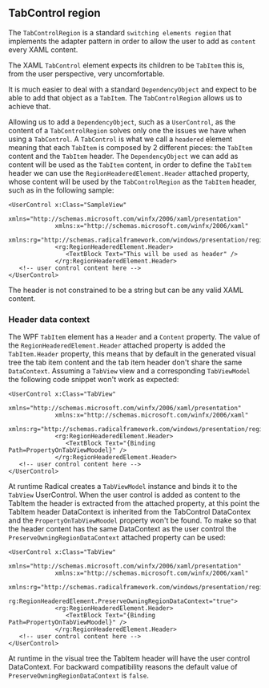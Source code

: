 ## TabControl region

The `TabControlRegion` is a standard `switching elements region` that implements the adapter pattern in order to allow the user to add as `content` every XAML content.

The XAML `TabControl` element expects its children to be `TabItem` this is, from the user perspective, very uncomfortable.

It is much easier to deal with a standard `DependencyObject` and expect to be able to add that object as a `TabItem`. The `TabControlRegion` allows us to achieve that.

Allowing us to add a `DependencyObject`, such as a `UserControl`, as the content of a `TabControlRegion` solves only one the issues we have when using a `TabControl`.
A `TabControl` is what we call a `headered` element meaning that each `TabItem` is composed by 2 different pieces: the `TabItem` content and the `TabItem` header.
The `DependencyObject` we can add as content will be used as the `TabItem` content, in order to define the `TabItem` header we can use the `RegionHeaderedElement.Header` attached property, whose content will be used by the `TabControlRegion` as the `TabItem` header, such as in the following sample:

```xaml
<UserControl x:Class="SampleView"
             xmlns="http://schemas.microsoft.com/winfx/2006/xaml/presentation"
             xmlns:x="http://schemas.microsoft.com/winfx/2006/xaml"
             xmlns:rg="http://schemas.radicalframework.com/windows/presentation/regions">
             <rg:RegionHeaderedElement.Header>
                <TextBlock Text="This will be used as header" />
             </rg:RegionHeaderedElement.Header>
   <!-- user control content here -->
</UserControl>
```

The header is not constrained to be a string but can be any valid XAML content.

### Header data context

The WPF `TabItem` element has a `Header` and a `Content` property. The value of the `RegionHeaderedElement.Header` attached property is added the `TabItem.Header` property, this means that by default in the generated visual tree the tab item content and the tab item header don't share the same `DataContext`. Assuming a `TabView` view and a corresponding `TabViewModel` the following code snippet won't work as expected:

```xaml
<UserControl x:Class="TabView"
             xmlns="http://schemas.microsoft.com/winfx/2006/xaml/presentation"
             xmlns:x="http://schemas.microsoft.com/winfx/2006/xaml"
             xmlns:rg="http://schemas.radicalframework.com/windows/presentation/regions">
             <rg:RegionHeaderedElement.Header>
                <TextBlock Text="{Binding Path=PropertyOnTabViewMoodel}" />
             </rg:RegionHeaderedElement.Header>
   <!-- user control content here -->
</UserControl>
```

At runtime Radical creates a `TabViewModel` instance and binds it to the `TabView` UserControl. When the user control is added as content to the TabItem the header is extracted from the attached property, at this point the TabItem header DataContext is inherited from the TabControl DataContex and the `PropertyOnTabViewMoodel` property won't be found.
To make so that the header content has the same DataContext as the user control the `PreserveOwningRegionDataContext` attached property can be used:

```xaml
<UserControl x:Class="TabView"
             xmlns="http://schemas.microsoft.com/winfx/2006/xaml/presentation"
             xmlns:x="http://schemas.microsoft.com/winfx/2006/xaml"
             xmlns:rg="http://schemas.radicalframework.com/windows/presentation/regions"
             rg:RegionHeaderedElement.PreserveOwningRegionDataContext="true">
             <rg:RegionHeaderedElement.Header>
                <TextBlock Text="{Binding Path=PropertyOnTabViewMoodel}" />
             </rg:RegionHeaderedElement.Header>
   <!-- user control content here -->
</UserControl>
```

At runtime in the visual tree the TabItem header will have the user control DataContext. For backward compatibility reasons the default value of `PreserveOwningRegionDataContext` is `false`.

